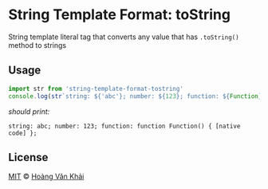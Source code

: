 # String Template Format: toString

String template literal tag that converts any value that has `.toString()` method to strings

## Usage

```javascript
import str from 'string-template-format-tostring'
console.log(str`string: ${'abc'}; number: ${123}; function: ${Function};`)
```

_should print:_

```
string: abc; number: 123; function: function Function() { [native code] };
```

## License

[MIT](https://git.io/fxKXN) © [Hoàng Văn Khải](https://github.com/KSXGitHub)
